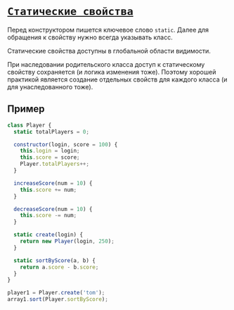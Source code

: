 # [`Статические свойства`](../index.md)

Перед конструктором пишется ключевое слово `static`. Далее для обращения к свойству нужно всегда указывать класс.

Статические свойства доступны в глобальной области видимости.

При наследовании родительского класса доступ к статическому свойству сохраняется (и логика изменения тоже). Поэтому хорошей практикой является создание отдельных свойств для каждого класса (и для унаследованного тоже).

## Пример

```js
class Player {
  static totalPlayers = 0;

  constructor(login, score = 100) {
    this.login = login;
    this.score = score;
    Player.totalPlayers++;
  }

  increaseScore(num = 10) {
    this.score += num;
  }

  decreaseScore(num = 10) {
    this.score -= num;
  }

  static create(login) {
    return new Player(login, 250);
  }

  static sortByScore(a, b) {
    return a.score - b.score;
  }
}

player1 = Player.create('tom');
array1.sort(Player.sortByScore);
```
